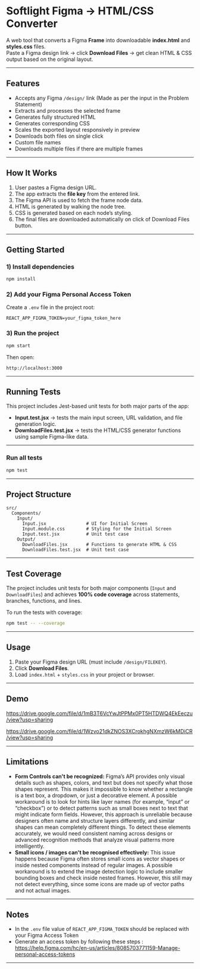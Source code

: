 # Softlight Figma → HTML/CSS Converter

A web tool that converts a Figma **Frame** into downloadable **index.html** and **styles.css** files.  
Paste a Figma design link → click **Download Files** → get clean HTML & CSS output based on the original layout.

---

## Features

- Accepts any Figma `/design/` link (Made as per the input in the Problem Statement)
- Extracts and processes the selected frame
- Generates fully structured HTML
- Generates corresponding CSS 
- Scales the exported layout responsively in preview
- Downloads both files on single click
- Custom file names
- Downloads multiple files if there are multiple frames

---

## How It Works

1. User pastes a Figma design URL.
2. The app extracts the **file key** from the entered link.
3. The Figma API is used to fetch the frame node data.
4. HTML is generated by walking the node tree.
5. CSS is generated based on each node’s styling.
6. The final files are downloaded automatically on click of Download Files button.

---

## Getting Started

### 1) Install dependencies
```bash
npm install
```

### 2) Add your Figma Personal Access Token
Create a `.env` file in the project root:

```env
REACT_APP_FIGMA_TOKEN=your_figma_token_here
```

### 3) Run the project
```bash
npm start
```

Then open:
```
http://localhost:3000
```
---

## Running Tests
This project includes Jest-based unit tests for both major parts of the app:

- **Input.test.jsx** → tests the main input screen, URL validation, and file generation logic.
- **DownloadFiles.test.jsx** → tests the HTML/CSS generator functions using sample Figma-like data.

---

### Run all tests
``` bash
npm test

```

---

## Project Structure

```
src/
  Components/
    Input/
      Input.jsx               # UI for Initial Screen
      Input.module.css        # Styling for the Initial Screen
      Input.test.jsx          # Unit test case
    Output/
      DownloadFiles.jsx       # Functions to generate HTML & CSS
      DownloadFiles.test.jsx  # Unit test case
```

---
## Test Coverage

The project includes unit tests for both major components (`Input` and `DownloadFiles`) and achieves **100% code coverage** across statements, branches, functions, and lines.

To run the tests with coverage:
``` bash
npm test -- --coverage

```

---

## Usage

1. Paste your Figma design URL (must include `/design/FILEKEY`).
2. Click **Download Files**.
3. Load `index.html` + `styles.css` in your project or browser.

---

## Demo

https://drive.google.com/file/d/1mB3T6VcYwJtPPMx0PT5HTDWQ4EkEeczu/view?usp=sharing

https://drive.google.com/file/d/1Wzvo21dkZNOS3XCrokhgNXmzW6kMDiCR/view?usp=sharing


---

## Limitations

- **Form Controls can't be recognized:** Figma’s API provides only visual details such as shapes, colors, and text but does not specify what those shapes represent. This makes it impossible to know whether a rectangle is a text box, a dropdown, or just a decorative element. A possible workaround is to look for hints like layer names (for example, “input” or “checkbox”) or to detect patterns such as small boxes next to text that might indicate form fields. However, this approach is unreliable because designers often name and structure layers differently, and similar shapes can mean completely different things. To detect these elements accurately, we would need consistent naming across designs or advanced recognition methods that analyze visual patterns more intelligently.
- **Small icons / images can't be recognised effectively:** This issue happens because Figma often stores small icons as vector shapes or inside nested components instead of regular images. A possible workaround is to extend the image detection logic to include smaller bounding boxes and check inside nested frames. However, this still may not detect everything, since some icons are made up of vector paths and not actual images.
---

## Notes

- In the `.env` file value of `REACT_APP_FIGMA_TOKEN` should be replaced with your Figma Access Token
- Generate an access token by following these steps :  https://help.figma.com/hc/en-us/articles/8085703771159-Manage-personal-access-tokens

---



